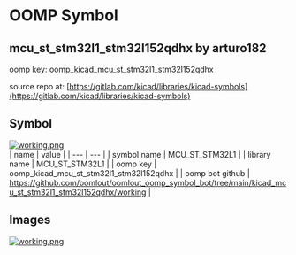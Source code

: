 # OOMP Symbol  
## mcu_st_stm32l1_stm32l152qdhx  by arturo182  
  
oomp key: oomp_kicad_mcu_st_stm32l1_stm32l152qdhx  
  
source repo at: [https://gitlab.com/kicad/libraries/kicad-symbols](https://gitlab.com/kicad/libraries/kicad-symbols)  
## Symbol  
  
[![working.png](working_600.png)](working.png)  
| name | value | 
| --- | --- | 
| symbol name | MCU_ST_STM32L1 | 
| library name | MCU_ST_STM32L1 | 
| oomp key | oomp_kicad_mcu_st_stm32l1_stm32l152qdhx | 
| oomp bot github | https://github.com/oomlout/oomlout_oomp_symbol_bot/tree/main/kicad_mcu_st_stm32l1_stm32l152qdhx/working | 
## Images  
  
[![working.png](working_140.png)](working.png)  
